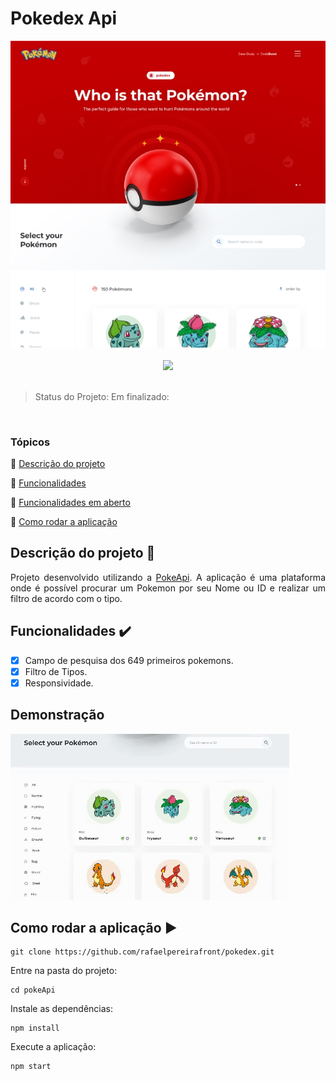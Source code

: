<h1>Pokedex Api</h1>
<div align="center">
  <img src='./page.jpg' alt='pokePage' />
</div>
<br>

<div align="center">
  <img src="https://img.shields.io/badge/React-20232A?style=for-the-badge&logo=react&logoColor=61DAFB"/>
</div>
<br>

> Status do Projeto: Em finalizado:

<br>

### Tópicos

:small_blue_diamond: [Descrição do projeto](#descrição-do-projeto-page_with_curl)

:small_blue_diamond: [Funcionalidades](#funcionalidades-heavy_check_mark)

:small_blue_diamond: [Funcionalidades em aberto](#funcionalidades-em-aberto-warning)

:small_blue_diamond: [Como rodar a aplicação](#como-rodar-a-aplicação-arrow_forward)

## Descrição do projeto :page_with_curl:

<p align="justify">
  Projeto desenvolvido utilizando a <a href="https://pokeapi.co/">PokeApi</a>. A aplicação é uma plataforma onde é possível procurar um Pokemon por seu Nome ou ID e realizar um filtro de acordo com o tipo.
</p>


## Funcionalidades :heavy_check_mark:

- [X] Campo de pesquisa dos 649 primeiros pokemons.
- [X] Filtro de Tipos.
- [X] Responsividade.

## Demonstração

<img src='./pokegif.gif' alt='gif' />

## Como rodar a aplicação :arrow_forward:

```
git clone https://github.com/rafaelpereirafront/pokedex.git
```

Entre na pasta do projeto:

```
cd pokeApi
```

Instale as dependências: 

```
npm install
```

Execute a aplicação: 

```
npm start
```
